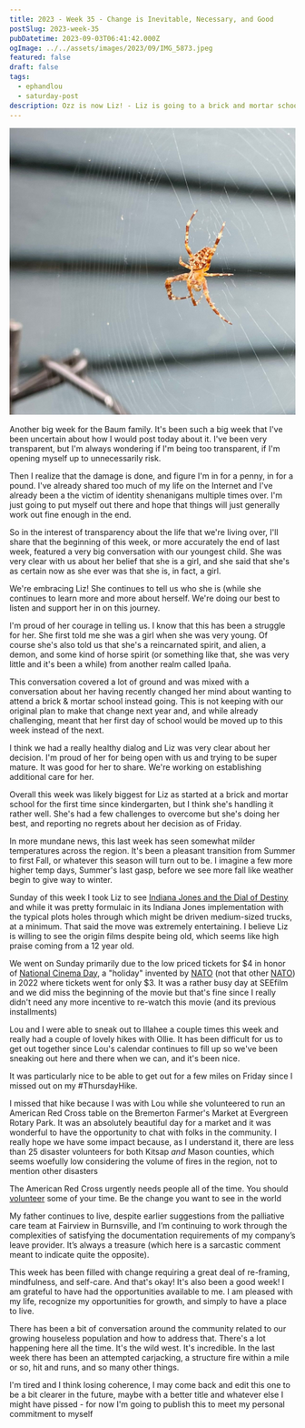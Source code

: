 ```yaml
---
title: 2023 - Week 35 - Change is Inevitable, Necessary, and Good
postSlug: 2023-week-35
pubDatetime: 2023-09-03T06:41:42.000Z
ogImage: ../../assets/images/2023/09/IMG_5873.jpeg
featured: false
draft: false
tags:
  - ephandlou
  - saturday-post
description: Ozz is now Liz! - Liz is going to a brick and mortar school - a movie date with the kiddo to see the new Indiana Jones movie (on National Cinema Day) - Red Cross at Bremerton Farmers Market (VOLUNTEER OPPORTUNITIES ABOUND!)
---
```


![Featured Image](../../assets/images/2023/09/IMG_5873.jpeg)

Another big week for the Baum family. It's been such a big week that I've been uncertain about how I would post today about it. I've been very transparent, but I'm always wondering if I'm being too transparent, if I'm opening myself up to unnecessarily risk.

Then I realize that the damage is done, and figure I'm in for a penny, in for a pound. I've already shared too much of my life on the Internet and I've already been a the victim of identity shenanigans multiple times over. I'm just going to put myself out there and hope that things will just generally work out fine enough in the end.

So in the interest of transparency about the life that we're living over, I'll share that the beginning of this week, or more accurately the end of last week, featured a very big conversation with our youngest child. She was very clear with us about her belief that she is a girl, and she said that she's as certain now as she ever was that she is, in fact, a girl.

We're embracing Liz! She continues to tell us who she is (while she continues to learn more and more about herself. We're doing our best to listen and support her in on this journey.

I'm proud of her courage in telling us. I know that this has been a struggle for her. She first told me she was a girl when she was very young. Of course she's also told us that she's a reincarnated spirit, and alien, a demon, and some kind of horse spirit (or something like that, she was very little and it's been a while) from another realm called Ipaña.

This conversation covered a lot of ground and was mixed with a conversation about her having recently changed her mind about wanting to attend a brick & mortar school instead going. This is not keeping with our original plan to make that change next year and, and while already challenging, meant that her first day of school would be moved up to this week instead of the next.

I think we had a really healthy dialog and Liz was very clear about her decision. I'm proud of her for being open with us and trying to be super mature. It was good for her to share. We're working on establishing additional care for her.

Overall this week was likely biggest for Liz as started at a brick and mortar school for the first time since kindergarten, but I think she's handling it rather well. She's had a few challenges to overcome but she's doing her best, and reporting no regrets about her decision as of Friday.

In more mundane news, this last week has seen somewhat milder temperatures across the region. It's been a pleasant transition from Summer to first Fall, or whatever this season will turn out to be. I imagine a few more higher temp days, Summer's last gasp, before we see more fall like weather begin to give way to winter.

Sunday of this week I took Liz to see [Indiana Jones and the Dial of Destiny](https://www.imdb.com/title/tt1462764/) and while it was pretty formulaic in its Indiana Jones implementation with the typical plots holes through which might be driven medium-sized trucks, at a minimum. That said the move was extremely entertaining. I believe Liz is willing to see the origin films despite being old, which seems like high praise coming from a 12 year old.

We went on Sunday primarily due to the low priced tickets for $4 in honor of [National Cinema Day](https://en.wikipedia.org/wiki/National_Association_of_Theatre_Owners#National_Cinema_Day), a "holiday" invented by [NATO](https://en.wikipedia.org/wiki/National_Association_of_Theatre_Owners) (not that other [NATO](https://en.wikipedia.org/wiki/NATO)) in 2022 where tickets went for only $3. It was a rather busy day at SEEfilm and we did miss the beginning of the movie but that's fine since I really didn't need any more incentive to re-watch this movie (and its previous installments)

Lou and I were able to sneak out to Illahee a couple times this week and really had a couple of lovely hikes with Ollie. It has been difficult for us to get out together since Lou's calendar continues to fill up so we've been sneaking out here and there when we can, and it's been nice.

It was particularly nice to be able to get out for a few miles on Friday since I missed out on my #ThursdayHike.

I missed that hike because I was with Lou while she volunteered to run an American Red Cross table on the Bremerton Farmer's Market at Evergreen Rotary Park. It was an absolutely beautiful day for a market and it was wonderful to have the opportunity to chat with folks in the community. I really hope we have some impact because, as I understand it, there are less than 25 disaster volunteers for both Kitsap _and_ Mason counties, which seems woefully low considering the volume of fires in the region, not to mention other disasters

The American Red Cross urgently needs people all of the time. You should [volunteer](https://www.redcross.org/volunteer/become-a-volunteer/urgent-need-for-volunteers.html) some of your time. Be the change you want to see in the world

My father continues to live, despite earlier suggestions from the palliative care team at Fairview in Burnsville, and I’m continuing to work through the complexities of satisfying the documentation requirements of my company’s leave provider. It’s always a treasure (which here is a sarcastic comment meant to indicate quite the opposite).

This week has been filled with change requiring a great deal of re-framing, mindfulness, and self-care. And that's okay! It's also been a good week! I am grateful to have had the opportunities available to me. I am pleased with my life, recognize my opportunities for growth, and simply to have a place to live.

There has been a bit of conversation around the community related to our growing houseless population and how to address that. There's a lot happening here all the time. It's the wild west. It's incredible. In the last week there has been an attempted carjacking, a structure fire within a mile or so, hit and runs, and so many other things.

I'm tired and I think losing coherence, I may come back and edit this one to be a bit clearer in the future, maybe with a better title and whatever else I might have pissed - for now I'm going to publish this to meet my personal commitment to myself
